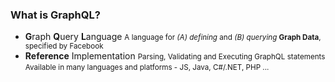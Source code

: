 ### What is GraphQL?

<ul>
    <li class="fragment">
        <strong>G</strong>raph <strong>Q</strong>uery <strong>L</strong>anguage
        <small>A language for <i>(A) defining</i> and <i>(B) querying</i> <strong>Graph Data</strong>, specified by Facebook</small>
    </li>
    <li class="fragment"><strong>Reference</strong> Implementation
        <small>Parsing, Validating and Executing GraphQL statements</small>
        <small>Available in many languages and platforms - JS, Java, C#/.NET, PHP ...</small>
    </li>
</ul>
